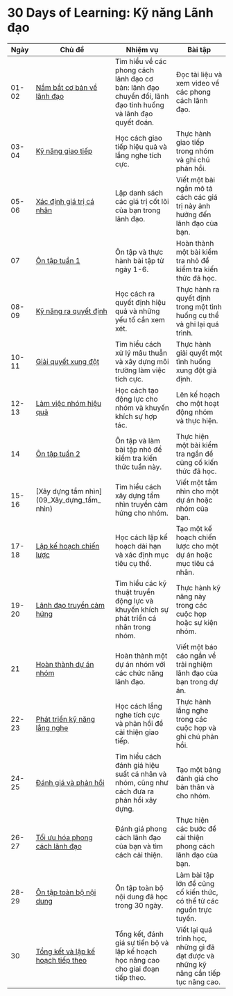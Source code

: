 # 30 Days of Learning: Kỹ năng Lãnh đạo

| Ngày  | Chủ đề                                         | Nhiệm vụ                                                                                                           | Bài tập                                                          |
|-------|-----------------------------------------------|-------------------------------------------------------------------------------------------------------------------|------------------------------------------------------------------|
| 01-02 | [Nắm bắt cơ bản về lãnh đạo](01_Nắm_bắt_cơ_bản_về_lãnh_đạo) | Tìm hiểu về các phong cách lãnh đạo cơ bản: lãnh đạo chuyển đổi, lãnh đạo tình huống và lãnh đạo quyết đoán. | Đọc tài liệu và xem video về các phong cách lãnh đạo.          |
| 03-04 | [Kỹ năng giao tiếp](02_Kỹ_năng_giao_tiếp)    | Học cách giao tiếp hiệu quả và lắng nghe tích cực.                                                              | Thực hành giao tiếp trong nhóm và ghi chú phản hồi.             |
| 05-06 | [Xác định giá trị cá nhân](03_Xác_định_giá_trị_cá_nhân) | Lập danh sách các giá trị cốt lõi của bạn trong lãnh đạo.                                                        | Viết một bài ngắn mô tả cách các giá trị này ảnh hưởng đến lãnh đạo của bạn. |
| 07    | [Ôn tập tuần 1](04_Ôn_tập_tuần_1)            | Ôn tập và thực hành bài tập từ ngày 1-6.                                                                        | Hoàn thành một bài kiểm tra nhỏ để kiểm tra kiến thức đã học.   |
| 08-09 | [Kỹ năng ra quyết định](05_Kỹ_năng_ra_quyết_định) | Học cách ra quyết định hiệu quả và những yếu tố cần xem xét.                                                    | Thực hành ra quyết định trong một tình huống cụ thể và ghi lại quá trình. |
| 10-11 | [Giải quyết xung đột](06_Giải_quyết_xung_đột) | Tìm hiểu cách xử lý mâu thuẫn và xây dựng môi trường làm việc tích cực.                                         | Thực hành giải quyết một tình huống xung đột giả định.         |
| 12-13 | [Làm việc nhóm hiệu quả](07_Làm_việc_nhóm_hiệu_quả) | Học cách tạo động lực cho nhóm và khuyến khích sự hợp tác.                                                      | Lên kế hoạch cho một hoạt động nhóm và thực hiện.               |
| 14    | [Ôn tập tuần 2](08_Ôn_tập_tuần_2)            | Ôn tập và làm bài tập nhỏ để kiểm tra kiến thức tuần này.                                                       | Thực hiện một bài kiểm tra ngắn để củng cố kiến thức đã học.   |
| 15-16 | [Xây dựng tầm nhìn](09_Xây_dựng_tầm_ nhìn)    | Tìm hiểu cách xây dựng tầm nhìn truyền cảm hứng cho nhóm.                                                       | Viết một tầm nhìn cho một dự án hoặc nhóm của bạn.              |
| 17-18 | [Lập kế hoạch chiến lược](10_Lập_kế_hoạch_chiến_lược) | Học cách lập kế hoạch dài hạn và xác định mục tiêu cụ thể.                                                     | Tạo một kế hoạch chiến lược cho một dự án hoặc mục tiêu cá nhân. |
| 19-20 | [Lãnh đạo truyền cảm hứng](11_Lãnh_đạo_truyền_cảm_hứng) | Tìm hiểu các kỹ thuật truyền động lực và khuyến khích sự phát triển cá nhân trong nhóm.                         | Thực hành kỹ năng này trong các cuộc họp hoặc sự kiện nhóm.     |
| 21    | [Hoàn thành dự án nhóm](12_Hoàn_thành_dự_án_nhóm) | Hoàn thành một dự án nhóm với các chức năng lãnh đạo.                                                            | Viết một báo cáo ngắn về trải nghiệm lãnh đạo của bạn trong dự án. |
| 22-23 | [Phát triển kỹ năng lắng nghe](13_Phát_triển_kỹ_năng_lắng_nghe) | Học cách lắng nghe tích cực và phản hồi để cải thiện giao tiếp.                                                | Thực hành lắng nghe trong các cuộc họp và ghi chú phản hồi.     |
| 24-25 | [Đánh giá và phản hồi](14_Đánh_giá_và_phản_hồi) | Tìm hiểu cách đánh giá hiệu suất cá nhân và nhóm, cũng như cách đưa ra phản hồi xây dựng.                        | Tạo một bảng đánh giá cho bản thân và cho nhóm.                 |
| 26-27 | [Tối ưu hóa phong cách lãnh đạo](15_Tối_ưu_hóa_phong_cách_lãnh_đạo) | Đánh giá phong cách lãnh đạo của bạn và tìm cách cải thiện.                                                    | Thực hiện các bước để cải thiện phong cách lãnh đạo của bạn.    |
| 28-29 | [Ôn tập toàn bộ nội dung](16_Ôn_tập_toàn_bộ_nội_dung) | Ôn tập toàn bộ nội dung đã học trong 30 ngày.                                                                   | Làm bài tập lớn để củng cố kiến thức, có thể từ các nguồn trực tuyến. |
| 30    | [Tổng kết và lập kế hoạch tiếp theo](17_Tổng_kết_và_lập_kế_hoạch_tiếp_theo) | Tổng kết, đánh giá sự tiến bộ và lập kế hoạch học nâng cao cho giai đoạn tiếp theo.                             | Viết lại quá trình học, những gì đã đạt được và những kỹ năng cần tiếp tục nâng cao. |

